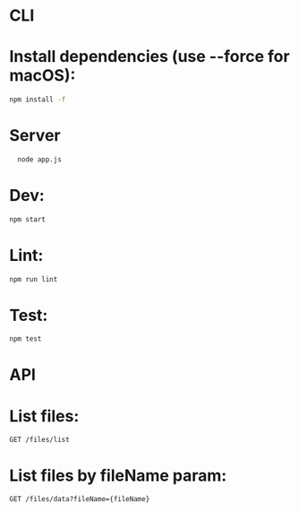 # CLI

# Install dependencies (use --force for macOS):
   ```bash
   npm install -f
   ```
# Server
 ```bash
   node app.js
   ```

#  Dev:
   ```bash
   npm start
   ```

#  Lint:
   ```bash
   npm run lint
   ```

#  Test:
   ```bash
   npm test
   ```

# API

# **List files:**
   ```http
   GET /files/list
   ```

# **List files by fileName param:**
   ```http
   GET /files/data?fileName={fileName}
   ```
